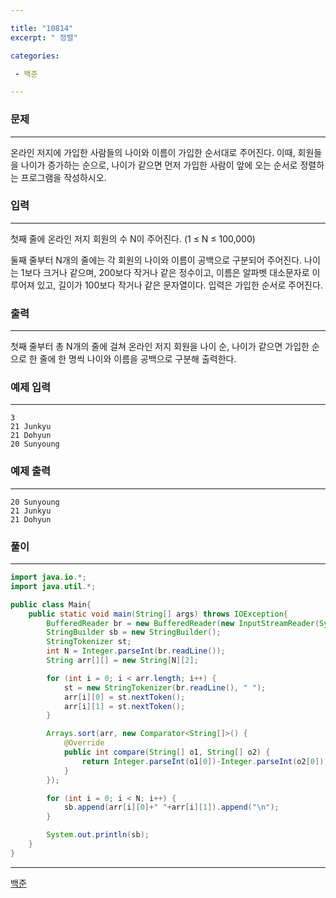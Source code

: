 ```yaml
---

title: "10814"
excerpt: " 정렬"

categories:

 - 백준 

---
```


### 문제

---

온라인 저지에 가입한 사람들의 나이와 이름이 가입한 순서대로 주어진다. 이때, 회원들을 나이가 증가하는 순으로, 나이가 같으면 먼저 가입한 사람이 앞에 오는 순서로 정렬하는 프로그램을 작성하시오.



### 입력

---

첫째 줄에 온라인 저지 회원의 수 N이 주어진다. (1 ≤ N ≤ 100,000)

둘째 줄부터 N개의 줄에는 각 회원의 나이와 이름이 공백으로 구분되어 주어진다. 나이는 1보다 크거나 같으며, 200보다 작거나 같은 정수이고, 이름은 알파벳 대소문자로 이루어져 있고, 길이가 100보다 작거나 같은 문자열이다. 입력은 가입한 순서로 주어진다.




### 출력

---

첫째 줄부터 총 N개의 줄에 걸쳐 온라인 저지 회원을 나이 순, 나이가 같으면 가입한 순으로 한 줄에 한 명씩 나이와 이름을 공백으로 구분해 출력한다.











### 예제 입력

---

```
3
21 Junkyu
21 Dohyun
20 Sunyoung
```



### 예제 출력

---

```
20 Sunyoung
21 Junkyu
21 Dohyun
```







### 풀이

---

```java
import java.io.*;
import java.util.*;

public class Main{
    public static void main(String[] args) throws IOException{
        BufferedReader br = new BufferedReader(new InputStreamReader(System.in));
        StringBuilder sb = new StringBuilder();
        StringTokenizer st;
        int N = Integer.parseInt(br.readLine());
        String arr[][] = new String[N][2];

        for (int i = 0; i < arr.length; i++) {
            st = new StringTokenizer(br.readLine(), " ");
            arr[i][0] = st.nextToken();
            arr[i][1] = st.nextToken();
        }

        Arrays.sort(arr, new Comparator<String[]>() {
            @Override
            public int compare(String[] o1, String[] o2) {
                return Integer.parseInt(o1[0])-Integer.parseInt(o2[0]);
            }
        });

        for (int i = 0; i < N; i++) {
            sb.append(arr[i][0]+" "+arr[i][1]).append("\n");
        }

        System.out.println(sb);
    }
}
```









---

[백준](https://www.acmicpc.net/problem/10814)



